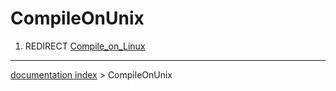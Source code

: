 # CompileOnUnix
1.  REDIRECT [Compile\_on\_Linux](Compile_on_Linux.md)

---
[documentation index](../README.md) > CompileOnUnix
